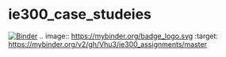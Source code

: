 # ie300_case_studeies
[![Binder](https://mybinder.org/badge_logo.svg)](https://mybinder.org/v2/gh/Vhu3/ie300_assignments/master)
.. image:: https://mybinder.org/badge_logo.svg
 :target: https://mybinder.org/v2/gh/Vhu3/ie300_assignments/master
